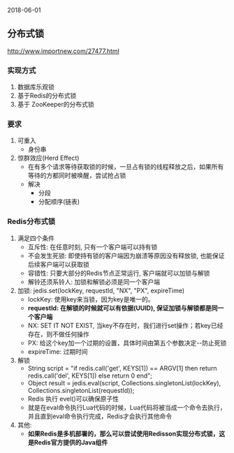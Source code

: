 2018-06-01

## 分布式锁
http://www.importnew.com/27477.html

### 实现方式
1. 数据库乐观锁
2. 基于Redis的分布式锁
3. 基于 ZooKeeper的分布式锁

### 要求
1. 可重入
    - 身份串
2. 惊群效应(Herd Effect)
    - 在有多个请求等待获取锁的时候，一旦占有锁的线程释放之后，如果所有等待的方都同时被唤醒，尝试抢占锁
    - 解决
        - 分段
        - 分配顺序(链表)

### Redis分布式锁
1. 满足四个条件
    - 互斥性: 在任意时刻, 只有一个客户端可以持有锁
    - 不会发生死锁: 即使持有锁的客户端因为崩溃等原因没有释放锁, 也能保证后续客户端可以获取锁
    - 容错性: 只要大部分的Redis节点正常运行, 客户端就可以加锁与解锁
    - 解铃还须系铃人: 加锁和解锁必须是同一个客户端
2. 加锁: jedis.set(lockKey, requestId, "NX", "PX", expireTime)
    - lockKey: 使用key来当锁，因为key是唯一的。
    - **requestId: 在解锁的时候就可以有依据(UUID), 保证加锁与解锁都是同一个客户端**
    - NX: SET IT NOT EXIST, 当key不存在时，我们进行set操作；若key已经存在，则不做任何操作
    - PX: 给这个key加一个过期的设置，具体时间由第五个参数决定--防止死锁
    - expireTime: 过期时间
3. 解锁
    - String script = "if redis.call('get', KEYS[1]) == ARGV[1] then return redis.call('del', KEYS[1]) else return 0 end";
    - Object result = jedis.eval(script, Collections.singletonList(lockKey), Collections.singletonList(requestId));
    - Redis 执行 evel()可以确保原子性
    - 就是在eval命令执行Lua代码的时候，Lua代码将被当成一个命令去执行，并且直到eval命令执行完成，Redis才会执行其他命令
4. 其他:
    - **如果Redis是多机部署的，那么可以尝试使用Redisson实现分布式锁，这是Redis官方提供的Java组件**